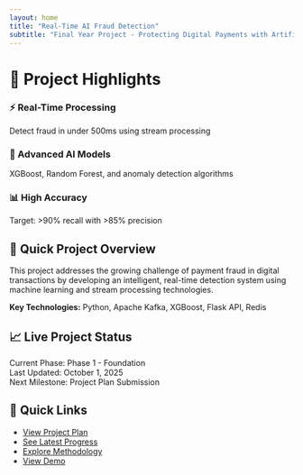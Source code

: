 ```yaml
---
layout: home
title: "Real-Time AI Fraud Detection"
subtitle: "Final Year Project - Protecting Digital Payments with Artificial Intelligence"
---
```


# 🚀 Project Highlights

<div class="highlights-grid">
  <div class="highlight-card">
    <h3>⚡ Real-Time Processing</h3>
    <p>Detect fraud in under 500ms using stream processing</p>
  </div>
  
  <div class="highlight-card">
    <h3>🤖 Advanced AI Models</h3>
    <p>XGBoost, Random Forest, and anomaly detection algorithms</p>
  </div>
  
  <div class="highlight-card">
    <h3>📊 High Accuracy</h3>
    <p>Target: >90% recall with >85% precision</p>
  </div>
</div>

## 🎯 Quick Project Overview

This project addresses the growing challenge of payment fraud in digital transactions by developing an intelligent, real-time detection system using machine learning and stream processing technologies.

**Key Technologies:** Python, Apache Kafka, XGBoost, Flask API, Redis

## 📈 Live Project Status

<div class="status-board">
  <div class="status-item">
    <span class="status-label">Current Phase:</span>
    <span class="status-value phase-1">Phase 1 - Foundation</span>
  </div>
  <div class="status-item">
    <span class="status-label">Last Updated:</span>
    <span class="status-value">October 1, 2025</span>
  </div>
  <div class="status-item">
    <span class="status-label">Next Milestone:</span>
    <span class="status-value">Project Plan Submission</span>
  </div>
</div>

## 🔗 Quick Links

- [View Project Plan](/documents/project-plan.pdf)
- [See Latest Progress](/progress.html)
- [Explore Methodology](/methodology.html)
- [View Demo](/demo.html)
